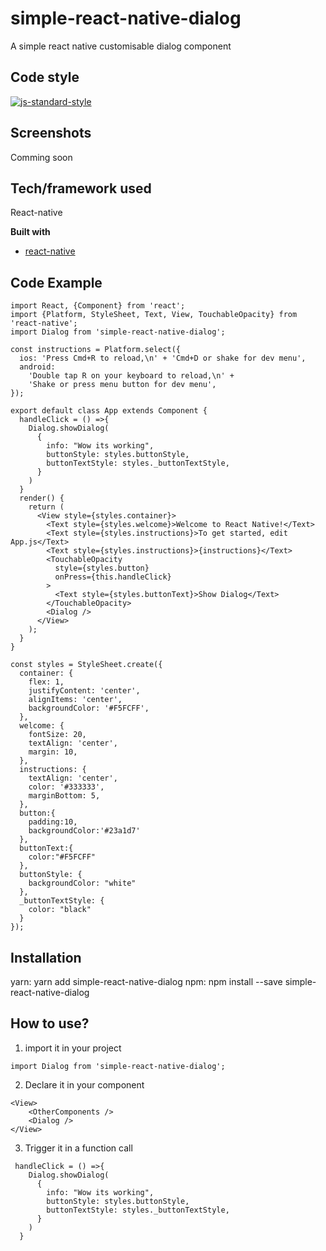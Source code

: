 # simple-react-native-dialog
A simple react native customisable dialog component

## Code style
[![js-standard-style](https://img.shields.io/badge/code%20style-standard-brightgreen.svg?style=flat)](https://github.com/feross/standard)

## Screenshots
Comming soon

## Tech/framework used
React-native

<b>Built with</b>
- [react-native](https://facebook.github.io/react-native/)

## Code Example
```
import React, {Component} from 'react';
import {Platform, StyleSheet, Text, View, TouchableOpacity} from 'react-native';
import Dialog from 'simple-react-native-dialog';

const instructions = Platform.select({
  ios: 'Press Cmd+R to reload,\n' + 'Cmd+D or shake for dev menu',
  android:
    'Double tap R on your keyboard to reload,\n' +
    'Shake or press menu button for dev menu',
});

export default class App extends Component {
  handleClick = () =>{
    Dialog.showDialog(
      {
        info: "Wow its working",
        buttonStyle: styles.buttonStyle,
        buttonTextStyle: styles._buttonTextStyle,
      }
    )
  }
  render() {
    return (
      <View style={styles.container}>
        <Text style={styles.welcome}>Welcome to React Native!</Text>
        <Text style={styles.instructions}>To get started, edit App.js</Text>
        <Text style={styles.instructions}>{instructions}</Text>
        <TouchableOpacity 
          style={styles.button}
          onPress={this.handleClick}  
        >
          <Text style={styles.buttonText}>Show Dialog</Text>
        </TouchableOpacity>
        <Dialog />
      </View>
    );
  }
}

const styles = StyleSheet.create({
  container: {
    flex: 1,
    justifyContent: 'center',
    alignItems: 'center',
    backgroundColor: '#F5FCFF',
  },
  welcome: {
    fontSize: 20,
    textAlign: 'center',
    margin: 10,
  },
  instructions: {
    textAlign: 'center',
    color: '#333333',
    marginBottom: 5,
  },
  button:{
    padding:10,
    backgroundColor:'#23a1d7'
  },
  buttonText:{
    color:"#F5FCFF"
  },
  buttonStyle: {
    backgroundColor: "white"
  },
  _buttonTextStyle: {
    color: "black"
  }
});

```

## Installation
yarn: yarn add simple-react-native-dialog
npm: npm install --save simple-react-native-dialog

## How to use?

1. import it in your project 
```
import Dialog from 'simple-react-native-dialog';
```
2. Declare it in your component
```
<View>
    <OtherComponents />
    <Dialog />
</View>
```
3. Trigger it in a function call
```
 handleClick = () =>{
    Dialog.showDialog(
      {
        info: "Wow its working",
        buttonStyle: styles.buttonStyle,
        buttonTextStyle: styles._buttonTextStyle,
      }
    )
  }
```

